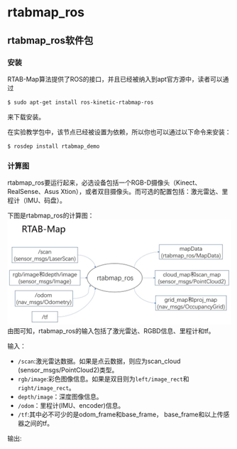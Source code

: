 # rtabmap_ros

## rtabmap_ros软件包

### 安装
RTAB-Map算法提供了ROS的接口，并且已经被纳入到apt官方源中，读者可以通过
```bash
$ sudo apt-get install ros-kinetic-rtabmap-ros
```
来下载安装。

在实验教学包中，该节点已经被设置为依赖，所以你也可以通过以下命令来安装：
```bash
$ rosdep install rtabmap_demo
```

### 计算图
rtabmap_ros要运行起来，必选设备包括一个RGB-D摄像头（Kinect、RealSense、Asus Xtion），或者双目摄像头。而可选的配置包括：激光雷达、里程计（IMU、码盘）。

下图是rtabmap_ros的计算图：
![slam_gmapping](/pics/rtabmap.JPG)
由图可知，rtabmap_ros的输入包括了激光雷达、RGBD信息、里程计和tf。

输入：
* `/scan`:激光雷达数据。如果是点云数据，则应为scan_cloud (sensor_msgs/PointCloud2)类型。
* `rgb/image`:彩色图像信息。如果是双目则为`left/image_rect`和`right/image_rect`。
* `depth/image`：深度图像信息。
* `/odom`：里程计(IMU、encoder)信息。
* `/tf`:其中必不可少的是odom_frame和base_frame， base_frame和以上传感器之间的tf。

输出:
